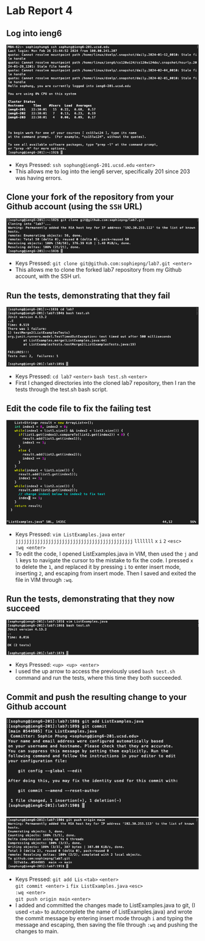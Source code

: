 # Lab Report 4

## Log into ieng6
![Image](photos/LR4_1.png)
* Keys Pressed: `ssh sophung@ieng6-201.ucsd.edu` `<enter>`
* This allows me to log into the ieng6 server, specifically 201 since 203 was having errors.

## Clone your fork of the repository from your Github account (using the `SSH` URL)
![Image](photos/LR4_2.png)
* Keys Pressed: `git clone git@github.com:sophiepng/lab7.git <enter>`
* This allows me to clone the forked lab7 repository from my Github account, with the SSH url. 

## Run the tests, demonstrating that they fail
![Image](photos/LR4_3.png)
* Keys Pressed: `cd lab7` `<enter>` `bash test.sh` `<enter>`
* First I changed directories into the cloned lab7 repository, then I ran the tests through the test.sh bash script.

## Edit the code file to fix the failing test
![Image](photos/LR4_4.png)
* Keys Pressed: `vim ListExamples.java` `enter` <br>
  `jjjjjjjjjjjjjjjjjjjjjjjjjjjjjjjjjjjjjjjjjjj` `lllllll` `x` `i` `2` `<esc>` <br>
  `:wq <enter>`
* To edit the code, I opened ListExamples.java in VIM, then used the `j` and `l` keys to navigate the cursor to the mistake to fix the code. I pressed `x` to delete the `1`, and
  replaced it by pressing `i` to enter insert mode, inserting `2`, and escaping from insert mode. Then I saved and exited the file in VIM through `:wq`.

## Run the tests, demonstrating that they now succeed
![Image](photos/LR4_5.png)
* Keys Pressed: `<up> <up> <enter>`
* I used the up arrow to access the previously used `bash test.sh` command and run the tests, where this time they both succeeded. 

## Commit and push the resulting change to your Github account
![Image](photos/LR4_6.png)
![Image](photos/LR4_7.png)
* Keys Pressed: `git add Lis` `<tab>` `<enter>` <br>
  `git commit <enter>` `i` `fix ListExamples.java` `<esc>` <br>
  `:wq <enter>` <br>
  `git push origin main` `<enter>`
* I added and committed the changes made to ListExamples.java to git, (I used `<tab>` to autocomplete the name of ListExamples.java) and wrote the commit message by entering
  insert mode through `i` and typing the message and escaping, then saving the file through `:wq` and pushing the changes to main.



